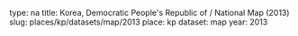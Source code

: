 type: na
title: Korea, Democratic People's Republic of / National Map (2013)
slug: places/kp/datasets/map/2013
place: kp
dataset: map
year: 2013
